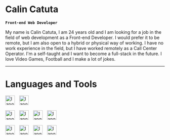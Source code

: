# Calin Catuta

**`Front-end Web Developer`**

My name is Calin Catuta, I am 24 years old and I am looking for a job
in the field of web development as a Front-end Developer.
I would prefer it to be remote, but I am also open to a hybrid or physical way of working.
I have no work experience in the field, but I have worked remotely as a Call Center Operator.
I'm a self-taught and I want to become a full-stack in the future.
I love Video Games, Football and I make a lot of jokes.

---

# Languages and Tools

<img
      aling="left"
      alt="lang"
      width="30px"
      style="padding-right: 10px"
      src="https://cdn.jsdelivr.net/gh/devicons/devicon/icons/git/git-original.svg"
    />
<img
      aling="left"
      alt="lang"
      width="30px"
      style="padding-right: 10px"
      src="https://cdn.jsdelivr.net/gh/devicons/devicon/icons/vscode/vscode-original.svg"
    />

<img
      aling="left"
      alt="lang"
      width="30px"
      style="padding-right: 10px"
      src="https://cdn.jsdelivr.net/gh/devicons/devicon/icons/html5/html5-plain.svg"
    />
<img
      aling="left"
      alt="lang"
      width="30px"
      style="padding-right: 10px"
      src="https://cdn.jsdelivr.net/gh/devicons/devicon/icons/css3/css3-plain.svg"
     />
<img
      aling="left"
      alt="lang"
      width="30px"
      style="padding-right: 10px"
      src="https://cdn.jsdelivr.net/gh/devicons/devicon/icons/sass/sass-original.svg"
     />
<img
      aling="left"
      alt="lang"
      width="30px"
      style="padding-right: 10px"
      src="https://cdn.jsdelivr.net/gh/devicons/devicon/icons/tailwindcss/tailwindcss-original-wordmark.svg"
     />

<img   
      aling="left"
      alt="lang"
      width="30px"
      style="padding-right: 10px"
      src="https://cdn.jsdelivr.net/gh/devicons/devicon/icons/bootstrap/bootstrap-original.svg" 
      />
<img
      aling="left"
      alt="lang"
      width="30px"
      style="padding-right: 10px"
      src="https://cdn.jsdelivr.net/gh/devicons/devicon/icons/javascript/javascript-plain.svg"
     />
<img
      aling="left"
      alt="lang"
      width="30px"
      style="padding-right: 10px"
      src="https://cdn.jsdelivr.net/gh/devicons/devicon/icons/react/react-original.svg"
     />
<img
      aling="left"
      alt="lang"
      width="30px"
      style="padding-right: 10px"
      src="https://cdn.jsdelivr.net/gh/devicons/devicon/icons/nodejs/nodejs-original.svg"
     />
<br/>

#
